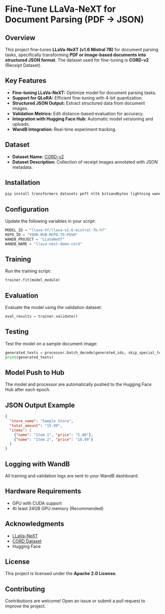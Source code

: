 # Fine-Tune LLaVa-NeXT for Document Parsing (PDF → JSON)

## Overview
This project fine-tunes **LLaVa-NeXT (v1.6 Mistral 7B)** for document parsing tasks, specifically transforming **PDF or image-based documents into structured JSON format**. The dataset used for fine-tuning is **CORD-v2** (Receipt Dataset).

## Key Features
- **Fine-tuning LLaVa-NeXT:** Optimize model for document parsing tasks.
- **Support for QLoRA:** Efficient fine-tuning with 4-bit quantization.
- **Structured JSON Output:** Extract structured data from document images.
- **Validation Metrics:** Edit distance-based evaluation for accuracy.
- **Integration with Hugging Face Hub:** Automatic model versioning and uploads.
- **WandB Integration:** Real-time experiment tracking.

## Dataset
- **Dataset Name:** [CORD-v2](https://huggingface.co/datasets/naver-clova-ix/cord-v2)
- **Dataset Description:** Collection of receipt images annotated with JSON metadata.

## Installation
```bash
pip install transformers datasets peft nltk bitsandbytes lightning wandb
```

## Configuration
Update the following variables in your script:
```python
MODEL_ID = "llava-hf/llava-v1.6-mistral-7b-hf"
REPO_ID = "YOUR-HUB-REPO-TO-PUSH"
WANDB_PROJECT = "LLaVaNeXT"
WANDB_NAME = "llava-next-demo-cord"
```

## Training
Run the training script:
```python
trainer.fit(model_module)
```

## Evaluation
Evaluate the model using the validation dataset:
```python
eval_results = trainer.validate()
```

## Testing
Test the model on a sample document image:
```python
generated_texts = processor.batch_decode(generated_ids, skip_special_tokens=True)
print(generated_texts)
```

## Model Push to Hub
The model and processor are automatically pushed to the Hugging Face Hub after each epoch.

## JSON Output Example
```json
{
  "store_name": "Sample Store",
  "total_amount": "15.99",
  "items": [
    {"name": "Item 1", "price": "5.00"},
    {"name": "Item 2", "price": "10.99"}
  ]
}
```

## Logging with WandB
All training and validation logs are sent to your WandB dashboard.

## Hardware Requirements
- GPU with CUDA support
- At least 24GB GPU memory (Recommended)

## Acknowledgments
- [LLaVa-NeXT](https://github.com/llava-hf/llava-next)
- [CORD Dataset](https://huggingface.co/datasets/naver-clova-ix/cord-v2)
- Hugging Face

## License
This project is licensed under the **Apache 2.0 License**.

## Contributing
Contributions are welcome! Open an issue or submit a pull request to improve the project.


